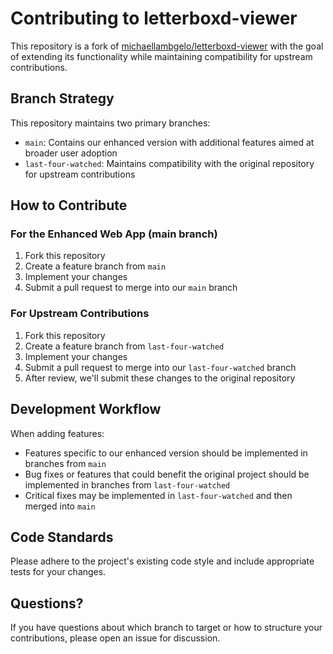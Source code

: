 # Contributing to letterboxd-viewer

This repository is a fork of [michaellambgelo/letterboxd-viewer](https://github.com/michaellambgelo/letterboxd-viewer) with the goal of extending its functionality while maintaining compatibility for upstream contributions.

## Branch Strategy

This repository maintains two primary branches:

- `main`: Contains our enhanced version with additional features aimed at broader user adoption
- `last-four-watched`: Maintains compatibility with the original repository for upstream contributions

## How to Contribute

### For the Enhanced Web App (main branch)

1. Fork this repository
2. Create a feature branch from `main`
3. Implement your changes
4. Submit a pull request to merge into our `main` branch

### For Upstream Contributions

1. Fork this repository
2. Create a feature branch from `last-four-watched`
3. Implement your changes
4. Submit a pull request to merge into our `last-four-watched` branch
5. After review, we'll submit these changes to the original repository

## Development Workflow

When adding features:
- Features specific to our enhanced version should be implemented in branches from `main`
- Bug fixes or features that could benefit the original project should be implemented in branches from `last-four-watched`
- Critical fixes may be implemented in `last-four-watched` and then merged into `main`

## Code Standards

Please adhere to the project's existing code style and include appropriate tests for your changes.

## Questions?

If you have questions about which branch to target or how to structure your contributions, please open an issue for discussion.
